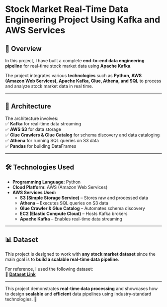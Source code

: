 # Stock Market Real-Time Data Engineering Project Using Kafka and AWS Services

## 📌 Overview  
In this project, I have built a complete **end-to-end data engineering pipeline** for real-time stock market data using **Apache Kafka**.  

The project integrates various **technologies** such as **Python, AWS (Amazon Web Services), Apache Kafka, Glue, Athena, and SQL** to process and analyze stock market data in real time.  

---

## 📂 Architecture  
The architecture involves:  
✅ **Kafka** for real-time data streaming  
✅ **AWS S3** for data storage  
✅ **Glue Crawlers & Glue Catalog** for schema discovery and data cataloging  
✅ **Athena** for running SQL queries on S3 data  
✅ **Pandas** for building DataFrames

---

## 🛠️ Technologies Used  
- **Programming Language:** Python  
- **Cloud Platform:** AWS (Amazon Web Services)  
- **AWS Services Used:**  
  - **S3 (Simple Storage Service)** – Stores raw and processed data  
  - **Athena** – Executes SQL queries on S3 data  
  - **Glue Crawler & Glue Catalog** – Automates schema discovery  
  - **EC2 (Elastic Compute Cloud)** – Hosts Kafka brokers  
  - **Apache Kafka** – Enables real-time data streaming  

---

## 📊 Dataset  
This project is designed to work with **any stock market dataset** since the main goal is to **build a scalable real-time data pipeline**.  

For reference, I used the following dataset:  
🔗 [**Dataset Link**](https://github.com/darshilparmar/stock-market-kafka-data-engineering-project/blob/main/indexProcessed.csv)  

---

This project demonstrates **real-time data processing** and showcases how to design **scalable** and **efficient** data pipelines using industry-standard technologies. 🚀  
